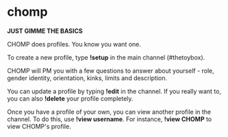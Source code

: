 # chomp

<strong>JUST GIMME THE BASICS</strong>

CHOMP does profiles. You know you want one.

To create a new profile, type <strong>!setup</strong> in the main channel (#thetoybox).

CHOMP will PM you with a few questions to answer about yourself -
role, gender identity, orientation, kinks, limits and description.

You can update a profile by typing <strong>!edit</strong> in the channel.
If you really want to, you can also <strong>!delete</strong> your profile completely.

Once you have a profile of your own, you can view another profile in the channel.
To do this, use <strong>!view username</strong>. For instance, <strong>!view CHOMP</strong> to view CHOMP's profile.
